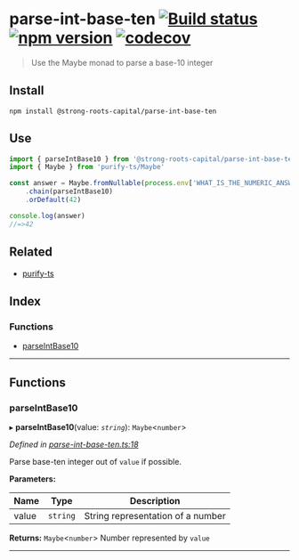 
parse-int-base-ten [![Build status](https://travis-ci.org/strong-roots-capital/parse-int-base-ten.svg?branch=master)](https://travis-ci.org/strong-roots-capital/parse-int-base-ten) [![npm version](https://img.shields.io/npm/v/@strong-roots-capital/parse-int-base-ten.svg)](https://npmjs.org/package/@strong-roots-capital/parse-int-base-ten) [![codecov](https://codecov.io/gh/strong-roots-capital/parse-int-base-ten/branch/master/graph/badge.svg)](https://codecov.io/gh/strong-roots-capital/parse-int-base-ten)
=============================================================================================================================================================================================================================================================================================================================================================================================================================================================================================================================

> Use the Maybe monad to parse a base-10 integer

Install
-------

```shell
npm install @strong-roots-capital/parse-int-base-ten
```

Use
---

```typescript
import { parseIntBase10 } from '@strong-roots-capital/parse-int-base-ten'
import { Maybe } from 'purify-ts/Maybe'

const answer = Maybe.fromNullable(process.env['WHAT_IS_THE_NUMERIC_ANSWER'])
    .chain(parseIntBase10)
    .orDefault(42)

console.log(answer)
//=>42
```

Related
-------

*   [purify-ts](https://gigobyte.github.io/purify/adts/Maybe/)

## Index

### Functions

* [parseIntBase10](#parseintbase10)

---

## Functions

<a id="parseintbase10"></a>

###  parseIntBase10

▸ **parseIntBase10**(value: *`string`*): `Maybe`<`number`>

*Defined in [parse-int-base-ten.ts:18](https://github.com/strong-roots-capital/parse-int-base-ten/blob/430941e/src/parse-int-base-ten.ts#L18)*

Parse base-ten integer out of `value` if possible.

**Parameters:**

| Name | Type | Description |
| ------ | ------ | ------ |
| value | `string` |  String representation of a number |

**Returns:** `Maybe`<`number`>
Number represented by `value`

___

